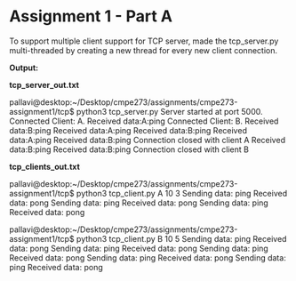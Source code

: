 # Assignment 1 - Part A

To support multiple client support for TCP server, made the tcp_server.py multi-threaded by creating a new thread for every new client connection.

**Output:**

**tcp_server_out.txt**

pallavi@desktop:~/Desktop/cmpe273/assignments/cmpe273-assignment1/tcp$ python3 tcp_server.py
Server started at port 5000.
Connected Client: A.
Received data:A:ping
Connected Client: B.
Received data:B:ping
Received data:A:ping
Received data:B:ping
Received data:A:ping
Received data:B:ping
Connection closed with client A
Received data:B:ping
Received data:B:ping
Connection closed with client B

**tcp_clients_out.txt**

pallavi@desktop:~/Desktop/cmpe273/assignments/cmpe273-assignment1/tcp$ python3 tcp_client.py A 10 3
Sending data: ping
Received data: pong
Sending data: ping
Received data: pong
Sending data: ping
Received data: pong

pallavi@desktop:~/Desktop/cmpe273/assignments/cmpe273-assignment1/tcp$ python3 tcp_client.py B 10 5
Sending data: ping
Received data: pong
Sending data: ping
Received data: pong
Sending data: ping
Received data: pong
Sending data: ping
Received data: pong
Sending data: ping
Received data: pong

